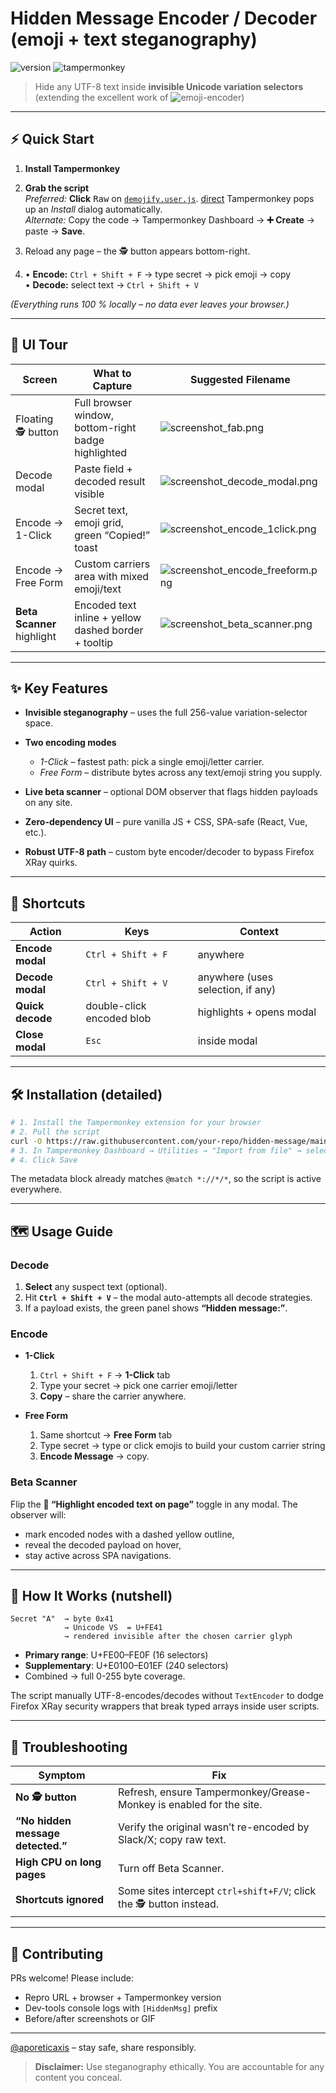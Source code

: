 # Hidden Message Encoder / Decoder (emoji + text steganography)

![version](https://img.shields.io/badge/version-2025--06--07.11-blue)
![tampermonkey](https://img.shields.io/badge/Userscript-Tampermonkey-orange)

> Hide any UTF-8 text inside **invisible Unicode variation selectors**  (extending the excellent work of ![emoji-encoder](https://github.com/paulgb/emoji-encoder))
---

## ⚡ Quick Start

1. **Install Tampermonkey**

3. **Grab the script**  
   *Preferred:* **Click** <kbd>Raw</kbd> on [`demojify.user.js`](./demojify.user.js).
   [direct](https://raw.githubusercontent.com/aporeticaxis/demojify/main/demojify.user.js)
   Tampermonkey pops up an *Install* dialog automatically.  
   *Alternate:* Copy the code → Tampermonkey Dashboard → **➕ Create** → paste → **Save**.

5. Reload any page – the 🕵️ button appears bottom-right.

6. • **Encode:** `Ctrl + Shift + F` → type secret → pick emoji → copy  
   • **Decode:** select text → `Ctrl + Shift + V`

*(Everything runs 100 % locally – no data ever leaves your browser.)*

---

## 📸 UI Tour

| Screen | What to Capture | Suggested Filename |
| ------ | --------------- | ------------------ |
| Floating 🕵️ button | Full browser window, bottom-right badge highlighted | ![screenshot_fab.png](https://private-user-images.githubusercontent.com/123844654/452649549-01371d58-f96f-4ccc-8b27-eb3e5478edbb.png?jwt=eyJhbGciOiJIUzI1NiIsInR5cCI6IkpXVCJ9.eyJpc3MiOiJnaXRodWIuY29tIiwiYXVkIjoicmF3LmdpdGh1YnVzZXJjb250ZW50LmNvbSIsImtleSI6ImtleTUiLCJleHAiOjE3NDkzMzEzNDgsIm5iZiI6MTc0OTMzMTA0OCwicGF0aCI6Ii8xMjM4NDQ2NTQvNDUyNjQ5NTQ5LTAxMzcxZDU4LWY5NmYtNGNjYy04YjI3LWViM2U1NDc4ZWRiYi5wbmc_WC1BbXotQWxnb3JpdGhtPUFXUzQtSE1BQy1TSEEyNTYmWC1BbXotQ3JlZGVudGlhbD1BS0lBVkNPRFlMU0E1M1BRSzRaQSUyRjIwMjUwNjA3JTJGdXMtZWFzdC0xJTJGczMlMkZhd3M0X3JlcXVlc3QmWC1BbXotRGF0ZT0yMDI1MDYwN1QyMTE3MjhaJlgtQW16LUV4cGlyZXM9MzAwJlgtQW16LVNpZ25hdHVyZT05N2Y2ZDExMDZmYTA1Y2MyMzJjMDg4ZmRkNjU0OWIyNzMwMWIzOTQwNzU2OGM1ZDg4OTUxN2VlN2IwMjE4ZWY5JlgtQW16LVNpZ25lZEhlYWRlcnM9aG9zdCJ9.87-isCO4oCgoWJ7K1SqKHYaT4nuNtdBLH4ZlfMiAZX0) |
| Decode modal | Paste field + decoded result visible | ![screenshot_decode_modal.png](https://private-user-images.githubusercontent.com/123844654/452649569-dbe1db95-ca78-4a7d-8550-9affa4be791f.png?jwt=eyJhbGciOiJIUzI1NiIsInR5cCI6IkpXVCJ9.eyJpc3MiOiJnaXRodWIuY29tIiwiYXVkIjoicmF3LmdpdGh1YnVzZXJjb250ZW50LmNvbSIsImtleSI6ImtleTUiLCJleHAiOjE3NDkzMzEzNDgsIm5iZiI6MTc0OTMzMTA0OCwicGF0aCI6Ii8xMjM4NDQ2NTQvNDUyNjQ5NTY5LWRiZTFkYjk1LWNhNzgtNGE3ZC04NTUwLTlhZmZhNGJlNzkxZi5wbmc_WC1BbXotQWxnb3JpdGhtPUFXUzQtSE1BQy1TSEEyNTYmWC1BbXotQ3JlZGVudGlhbD1BS0lBVkNPRFlMU0E1M1BRSzRaQSUyRjIwMjUwNjA3JTJGdXMtZWFzdC0xJTJGczMlMkZhd3M0X3JlcXVlc3QmWC1BbXotRGF0ZT0yMDI1MDYwN1QyMTE3MjhaJlgtQW16LUV4cGlyZXM9MzAwJlgtQW16LVNpZ25hdHVyZT04MzNjNTA0NzdhNGE4YjQ2N2ZiMTFmZGIzNzIwYjFjZTU2OGY4ZDE2NGI4MzkxNDMxZmU1Y2VhYmIwMDMyZmUzJlgtQW16LVNpZ25lZEhlYWRlcnM9aG9zdCJ9.Ypnyb0Hv-3TiEjgdX3_X-3WXSrDQEBAh23Xon0qFIGw) |
| Encode → 1-Click | Secret text, emoji grid, green “Copied!” toast | ![screenshot_encode_1click.png](https://private-user-images.githubusercontent.com/123844654/452649563-b79e2f0d-46f6-4765-8450-6c92305f2c4a.png?jwt=eyJhbGciOiJIUzI1NiIsInR5cCI6IkpXVCJ9.eyJpc3MiOiJnaXRodWIuY29tIiwiYXVkIjoicmF3LmdpdGh1YnVzZXJjb250ZW50LmNvbSIsImtleSI6ImtleTUiLCJleHAiOjE3NDkzMzEzNDgsIm5iZiI6MTc0OTMzMTA0OCwicGF0aCI6Ii8xMjM4NDQ2NTQvNDUyNjQ5NTYzLWI3OWUyZjBkLTQ2ZjYtNDc2NS04NDUwLTZjOTIzMDVmMmM0YS5wbmc_WC1BbXotQWxnb3JpdGhtPUFXUzQtSE1BQy1TSEEyNTYmWC1BbXotQ3JlZGVudGlhbD1BS0lBVkNPRFlMU0E1M1BRSzRaQSUyRjIwMjUwNjA3JTJGdXMtZWFzdC0xJTJGczMlMkZhd3M0X3JlcXVlc3QmWC1BbXotRGF0ZT0yMDI1MDYwN1QyMTE3MjhaJlgtQW16LUV4cGlyZXM9MzAwJlgtQW16LVNpZ25hdHVyZT1jY2I1MDQwZjg2YjYzZTNkZDY4YzkyMTc1YzI3MWYyMDIyM2QxZWM5MGU4NzMyOWVjM2Y5MTlkODhjOTQxZDA1JlgtQW16LVNpZ25lZEhlYWRlcnM9aG9zdCJ9.TDpbItyp6X_JbIy6aWzbK99i3QGLlrQ4sg_MZ3FYS3c) |
| Encode → Free Form | Custom carriers area with mixed emoji/text | ![screenshot_encode_freeform.png](https://private-user-images.githubusercontent.com/123844654/452649558-2fabc604-f221-464d-aab7-f204377f445e.png?jwt=eyJhbGciOiJIUzI1NiIsInR5cCI6IkpXVCJ9.eyJpc3MiOiJnaXRodWIuY29tIiwiYXVkIjoicmF3LmdpdGh1YnVzZXJjb250ZW50LmNvbSIsImtleSI6ImtleTUiLCJleHAiOjE3NDkzMzEzNDgsIm5iZiI6MTc0OTMzMTA0OCwicGF0aCI6Ii8xMjM4NDQ2NTQvNDUyNjQ5NTU4LTJmYWJjNjA0LWYyMjEtNDY0ZC1hYWI3LWYyMDQzNzdmNDQ1ZS5wbmc_WC1BbXotQWxnb3JpdGhtPUFXUzQtSE1BQy1TSEEyNTYmWC1BbXotQ3JlZGVudGlhbD1BS0lBVkNPRFlMU0E1M1BRSzRaQSUyRjIwMjUwNjA3JTJGdXMtZWFzdC0xJTJGczMlMkZhd3M0X3JlcXVlc3QmWC1BbXotRGF0ZT0yMDI1MDYwN1QyMTE3MjhaJlgtQW16LUV4cGlyZXM9MzAwJlgtQW16LVNpZ25hdHVyZT00ZDliMGJiM2JiYTVjNGIyYzk2MDIzZTgxNGY3ZmJlNTJiMDcxMTgwMDFjYzc5NzE2NWZmMGYwYjY1M2ZiMzMzJlgtQW16LVNpZ25lZEhlYWRlcnM9aG9zdCJ9.dRLafVItfRHZO8clxxU0qjgztnfWzoAQBwujLWkfRqA) |
| **Beta Scanner** highlight | Encoded text inline + yellow dashed border + tooltip | ![screenshot_beta_scanner.png](https://private-user-images.githubusercontent.com/123844654/452649579-31e61918-8ce8-48dd-a374-822de490ac07.png?jwt=eyJhbGciOiJIUzI1NiIsInR5cCI6IkpXVCJ9.eyJpc3MiOiJnaXRodWIuY29tIiwiYXVkIjoicmF3LmdpdGh1YnVzZXJjb250ZW50LmNvbSIsImtleSI6ImtleTUiLCJleHAiOjE3NDkzMzEzNDgsIm5iZiI6MTc0OTMzMTA0OCwicGF0aCI6Ii8xMjM4NDQ2NTQvNDUyNjQ5NTc5LTMxZTYxOTE4LThjZTgtNDhkZC1hMzc0LTgyMmRlNDkwYWMwNy5wbmc_WC1BbXotQWxnb3JpdGhtPUFXUzQtSE1BQy1TSEEyNTYmWC1BbXotQ3JlZGVudGlhbD1BS0lBVkNPRFlMU0E1M1BRSzRaQSUyRjIwMjUwNjA3JTJGdXMtZWFzdC0xJTJGczMlMkZhd3M0X3JlcXVlc3QmWC1BbXotRGF0ZT0yMDI1MDYwN1QyMTE3MjhaJlgtQW16LUV4cGlyZXM9MzAwJlgtQW16LVNpZ25hdHVyZT1hYjQyZDg4OGE2ZmUyNDJlYjEzYTVhM2ViZjM2YTg2N2YxNDgzN2QwM2MyNjhhODZkYjBkMjIyMTc4ZTIwMzRkJlgtQW16LVNpZ25lZEhlYWRlcnM9aG9zdCJ9.6qXYk3-c2-bd-2nlgruXfKnF4LZYZU_zyJLHwTDovDw)|

---

## ✨ Key Features

* **Invisible steganography** – uses the full 256-value variation-selector space.
* **Two encoding modes**

  * *1-Click* – fastest path: pick a single emoji/letter carrier.
  * *Free Form* – distribute bytes across any text/emoji string you supply.
* **Live beta scanner** – optional DOM observer that flags hidden payloads on any site.
* **Zero-dependency UI** – pure vanilla JS + CSS, SPA-safe (React, Vue, etc.).
* **Robust UTF-8 path** – custom byte encoder/decoder to bypass Firefox XRay quirks.

---

## 🔑 Shortcuts

| Action           | Keys                      | Context                           |
| ---------------- | ------------------------- | --------------------------------- |
| **Encode modal** | `Ctrl + Shift + F`        | anywhere                          |
| **Decode modal** | `Ctrl + Shift + V`        | anywhere (uses selection, if any) |
| **Quick decode** | double-click encoded blob | highlights + opens modal          |
| **Close modal**  | `Esc`                     | inside modal                      |

---

## 🛠 Installation (detailed)

```bash
# 1. Install the Tampermonkey extension for your browser
# 2. Pull the script
curl -O https://raw.githubusercontent.com/your-repo/hidden-message/main/hidden-message.user.js
# 3. In Tampermonkey Dashboard → Utilities → "Import from file" → select the downloaded file
# 4. Click Save
```

The metadata block already matches `@match *://*/*`, so the script is active everywhere.

---

## 🗺 Usage Guide

### Decode

1. **Select** any suspect text (optional).
2. Hit **`Ctrl + Shift + V`** – the modal auto-attempts all decode strategies.
3. If a payload exists, the green panel shows **“Hidden message:”**.

### Encode

* **1-Click**

  1. `Ctrl + Shift + F` → **1-Click** tab
  2. Type your secret → pick one carrier emoji/letter
  3. **Copy** – share the carrier anywhere.

* **Free Form**

  1. Same shortcut → **Free Form** tab
  2. Type secret → type or click emojis to build your custom carrier string
  3. **Encode Message** → copy.

### Beta Scanner

Flip the **🧪 “Highlight encoded text on page”** toggle in any modal.
The observer will:

* mark encoded nodes with a dashed yellow outline,
* reveal the decoded payload on hover,
* stay active across SPA navigations.

---

## 🧐 How It Works (nutshell)

```text
Secret "A"  → byte 0x41
            → Unicode VS  = U+FE41
            → rendered invisible after the chosen carrier glyph
```

* **Primary range**: U+FE00–FE0F (16 selectors)
* **Supplementary**: U+E0100–E01EF (240 selectors)
* Combined → full 0-255 byte coverage.

The script manually UTF-8-encodes/decodes without `TextEncoder` to dodge
Firefox XRay security wrappers that break typed arrays inside user scripts.

---

## 🐞 Troubleshooting

| Symptom                           | Fix                                                                    |
| --------------------------------- | ---------------------------------------------------------------------- |
| **No 🕵️ button**                 | Refresh, ensure Tampermonkey/Grease-Monkey is enabled for the site.    |
| **“No hidden message detected.”** | Verify the original wasn’t re-encoded by Slack/X; copy raw text. |
| **High CPU on long pages**        | Turn off Beta Scanner.                                                 |
| **Shortcuts ignored**             | Some sites intercept `ctrl+shift+F/V`; click the 🕵️ button instead.   |

---

## 🤝 Contributing

PRs welcome! Please include:

* Repro URL + browser + Tampermonkey version
* Dev-tools console logs with `[HiddenMsg]` prefix
* Before/after screenshots or GIF

---
[@aporeticaxis](https://x.com/aporeticaxis) – stay safe, share responsibly.

> **Disclaimer:** Use steganography ethically. You are accountable for any content you conceal.

```
